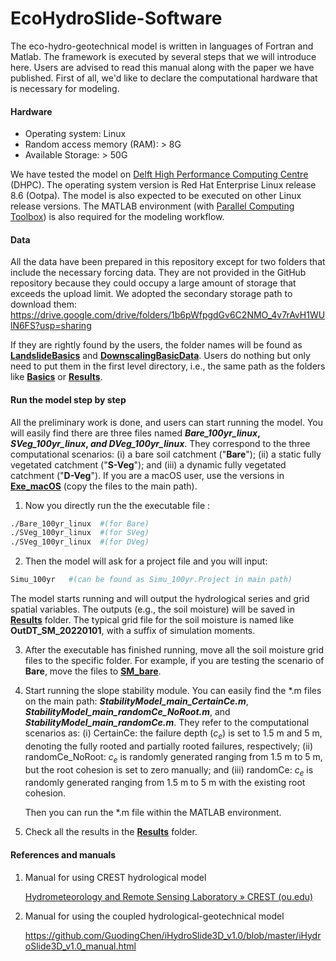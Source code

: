 # EcoHydroSlide-Software
The eco-hydro-geotechnical model is written in languages of Fortran and Matlab. The framework is executed by several steps that we will introduce here. Users are advised to read this manual along with the paper we have published. First of all, we'd like to declare the computational hardware that is necessary for modeling.

#### Hardware

- Operating system: Linux
- Random access memory (RAM): > 8G
- Available Storage: > 50G

We have tested the model on [Delft High Performance Computing Centre](https://www.tudelft.nl/dhpc) (DHPC). The operating system version is Red Hat Enterprise Linux release 8.6 (Ootpa). The model is also expected to be executed on other Linux release versions. The MATLAB environment (with [Parallel Computing Toolbox](https://www.mathworks.com/products/parallel-computing.html)) is also required for the modeling workflow. 

#### Data

All the data have been prepared in this repository except for two folders that include the necessary forcing data. They are not provided in the GitHub repository because they could occupy a large amount of storage that exceeds the upload limit. We adopted the secondary storage path to download them: https://drive.google.com/drive/folders/1b6pWfpgdGv6C2NMO_4v7rAvH1WUlN6FS?usp=sharing

If they are rightly found by the users, the folder names will be found as **<u>LandslideBasics</u>** and **<u>DownscalingBasicData</u>**. Users do nothing but only need to put them in the first level directory, i.e., the same path as the folders like **<u>Basics</u>** or **<u>Results</u>**.

#### Run the model step by step

All the preliminary work is done, and users can start running the model. You will easily find there are three files named ***Bare_100yr_linux*, *SVeg_100yr_linux*, *and DVeg_100yr_linux***. They correspond to the three computational scenarios: (i) a bare soil catchment ("**Bare**"); (ii) a static fully vegetated catchment ("**S-Veg**"); and (iii) a dynamic fully vegetated catchment ("**D-Veg**"). If you are a macOS user, use the versions in **<u>Exe_macOS</u>** (copy the files to the main path).

1. Now you directly run the the executable file :

```bash
./Bare_100yr_linux  #(for Bare)
./SVeg_100yr_linux  #(for SVeg)
./SVeg_100yr_linux  #(for DVeg)
```

2. Then the model will ask for a project file and you will input:

```bash
Simu_100yr   #(can be found as Simu_100yr.Project in main path)
```

The model starts running and will output the hydrological series and grid spatial variables. The outputs (e.g., the soil moisture) will be saved in **<u>Results</u>** folder. The typical grid file for the soil moisture is named like **OutDT_SM_20220101**, with a suffix of simulation moments.

3. After the executable has finished running, move all the soil moisture grid files to the specific folder. For example, if you are testing the scenario of **Bare**, move the files to **<u>SM_bare</u>**.

4. Start running the slope stability module. You can easily find the *.m files on the main path: ***StabilityModel_main_CertainCe.m***, ***StabilityModel_main_randomCe_NoRoot.m***, and ***StabilityModel_main_randomCe.m***. They refer to the computational scenarios as: (i) CertainCe: the failure depth ($c_e$) is set to 1.5 m and 5 m, denoting the fully rooted and partially rooted failures, respectively; (ii) randomCe_NoRoot: $c_e$ is randomly generated ranging from 1.5 m to 5 m, but the root cohesion is set to zero manually; and (iii) randomCe: $c_e$ is randomly generated ranging from 1.5 m to 5 m with the existing root cohesion. 

   Then you can run the *.m file within the MATLAB environment.

5. Check all the results in the **<u>Results</u>** folder.

#### References and manuals

1. Manual for using CREST hydrological model

   [Hydrometeorology and Remote Sensing Laboratory » CREST (ou.edu)](http://hydro.ou.edu/research/crest/)

2. Manual for using the coupled hydrological-geotechnical model

   https://github.com/GuodingChen/iHydroSlide3D_v1.0/blob/master/iHydroSlide3D_v1.0_manual.html





